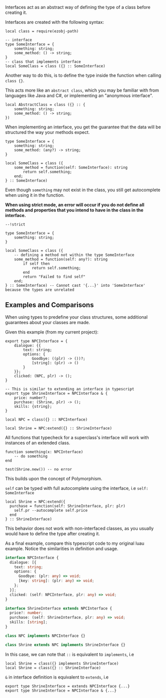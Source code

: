 Interfaces act as an abstract way of defining the type of a class before creating it.

Interfaces are created with the following syntax:

```luau
local class = require(ezobj-path)

-- interface
type SomeInterface = {
	something: string;
	some_method: () -> string;
}
-- class that implements interface
local SomeClass = class ({} :: SomeInterface)
```

Another way to do this, is to define the type inside the function when calling `class {}`.

This acts more like an `abstract class`, which you may be familiar with from languages like Java and C#, or implementing an "anonymous interface".
```luau
local AbstractClass = class ({} :: {
	something: string;
	some_method: () -> string;
})
```

When implementing an interface, you get the guarantee that the data will be structured the way your methods expect.
```luau
type SomeInterface = {
	something: string;
	some_method: (any?) -> string;
}

local SomeClass = class ({
	some_method = function(self: SomeInterface): string
		return self.something;
	end;
} :: SomeInterface)
```
Even though `something` may not exist in the class, you still get autocomplete when using it in the function.

**When using strict mode, an error will occur if you do not define all methods and properties that you intend to have in the class in the interface.**
```luau
--!strict

type SomeInterface = {
	something: string;
}

local SomeClass = class ({
	-- defining a method not within the type SomeInterface
	some_method = function(self: any?): string
		if self then
			return self.something;
		end
		return "Failed to find self"
	end;
} :: SomeInterface) -- Cannot cast '{...}' into 'SomeInterface' because the types are unrelated
```

## Examples and Comparisons
When using types to predefine your class structures, some additional guarantees about your classes are made.

Given this example (from my current project):
```luau
export type NPCInterface = {
	dialogue: {{
		text: string;
		options: {
			Goodbye: ((plr) -> ())?;
			[string]: (plr) -> () 
		}	
	}};
	clicked: (NPC, plr) -> ();
}

-- This is similar to extending an interface in typescript
export type ShrineInterface = NPCInterface & {
	price: number?;
	purchase: (Shrine, plr) -> ();
	skills: {string};
}

local NPC = class({} :: NPCInterface)

local Shrine = NPC:extend({} :: ShrineInterface)
```

All functions that typecheck for a superclass's interface will work with instances of an extended class.
```luau
function something(x: NPCInterface)
	-- do something
end

test(Shrine.new()) -- no error
```
This builds upon the concept of Polymorphism.

`self` can be typed with full autocomplete using the interface, i.e `self: SomeInterface`
```luau
local Shrine = NPC:extend({
  purchase = function(self: ShrineInterface, plr: plr)
    self.pr --autocomplete self.price
  end
} :: ShrineInterface)
```

This behavior does not work with non-interfaced classes, as you usually would have to define the type after creating it.

As a final example, compare this typescript code to my original luau example.
Notice the similarities in definition and usage.

```ts
interface NPCInterface {
  dialogue: [{
    text: string;
    options: {
      Goodbye: (plr: any) => void;
      [key: string]: (plr: any) => void;
    };
  }];
  clicked: (self: NPCInterface, plr: any) => void;
}

interface ShrineInterface extends NPCInterface {
  price?: number;
  purchase: (self: ShrineInterface, plr: any) => void;
  skills: [string];  
}

class NPC implements NPCInterface {}

class Shrine extends NPC implements ShrineInterface {}
```

In this case, we can note that `::` is equivalent to `implements`, i.e
```luau
local Shrine = class({} implements ShrineInterface)
local Shrine = class({} :: ShrineInterface)
```

`&` in interface definition is equivalent to `extends`, i.e
```luau
export type ShrineInterface = extends NPCInterface {...}
export type ShrineInterface = NPCInterface & {...}
```